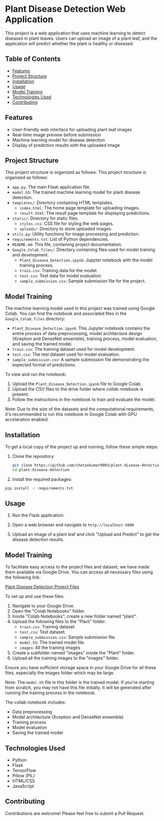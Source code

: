 # Plant Disease Detection Web Application

This project is a web application that uses machine learning to detect diseases in plant leaves. Users can upload an image of a plant leaf, and the application will predict whether the plant is healthy or diseased.

## Table of Contents

- [Features](#features)
- [Project Structure](#project-structure)
- [Installation](#installation)
- [Usage](#usage)
- [Model Training](#model-training)
- [Technologies Used](#technologies-used)
- [Contributing](#contributing)


## Features

- User-friendly web interface for uploading plant leaf images
- Real-time image preview before submission
- Machine learning model for disease detection
- Display of prediction results with the uploaded image

## Project Structure
This project structure is organized as follows:
This project structure is organized as follows:

- `app.py`: The main Flask application file.
- `model.h5`: The trained machine learning model for plant disease detection.
- `templates/`: Directory containing HTML templates.
  - `index.html`: The home page template for uploading images.
  - `result.html`: The result page template for displaying predictions.
- `static/`: Directory for static files.
  - `styles.css`: CSS file for styling the web pages.
  - `uploads/`: Directory to store uploaded images.
- `utils.py`: Utility functions for image processing and prediction.
- `requirements.txt`: List of Python dependencies.
- `README.md`: This file, containing project documentation.
- `Google_Colab_files/`: Directory containing files used for model training and development.
  - `Plant_Disease_Detection.ipynb`: Jupyter notebook with the model training process.
  - `train.csv`: Training data for the model.
  - `test.csv`: Test data for model evaluation.
  - `sample_submission.csv`: Sample submission file for the project.

## Model Training

The machine learning model used in this project was trained using Google Colab. You can find the notebook and associated files in the `Google_Colab_files` directory:

- `Plant_Disease_Detection.ipynb`: This Jupyter notebook contains the entire process of data preprocessing, model architecture design (Xception and DenseNet ensemble), training process, model evaluation, and saving the trained model.
- `train.csv`: The training dataset used for model development.
- `test.csv`: The test dataset used for model evaluation.
- `sample_submission.csv`: A sample submission file demonstrating the expected format of predictions.

To view and run the notebook:
1. Upload the `Plant_Disease_Detection.ipynb` file to Google Colab.
2. Upload the CSV files to the drive folder where collab notebook is present.
3. Follow the instructions in the notebook to train and evaluate the model.

Note: Due to the size of the datasets and the computational requirements, it's recommended to run this notebook in Google Colab with GPU acceleration enabled. 

## Installation
To get a local copy of the project up and running, follow these simple steps:

1. Clone the repository:
   ```bash
   git clone https://github.com/chetankumar9903/plant-disease-detection.git 
   cd plant-disease-detection

2. Install the required packages:
  ```bash
  pip install -r requirements.txt
  ```

## Usage

1. Run the Flask application:

2. Open a web browser and navigate to `http://localhost:5000`

3. Upload an image of a plant leaf and click "Upload and Predict" to get the disease detection results.

## Model Training
To facilitate easy access to the project files and dataset, we have made them available via Google Drive. You can access all necessary files using the following link:

[Plant Disease Detection Project Files](https://drive.google.com/drive/folders/16m7syeVUMm9BNUv_Zu6umKzWbEq5cqvk?usp=sharing)

To set up and use these files:

1. Navigate to your Google Drive.
2. Open the "Colab Notebooks" folder.
3. Inside "Colab Notebooks", create a new folder named "plant".
4. Upload the following files to the "Plant" folder:
   - `train.csv`: Training dataset.
   - `test.csv`: Test dataset.
   - `sample_submission.csv`: Sample submission file.
   - `model.h5`: The trained model file.
   - `images`: All the training images
5. Create a subfolder named "images" inside the "Plant" folder.
6. Upload all the training images to the "images" folder.

Ensure you have sufficient storage space in your Google Drive for all these files, especially the images folder which may be large.

Note: The `model.h5` file in this folder is the trained model. If you're starting from scratch, you may not have this file initially. It will be generated after running the training process in the notebook.

The collab notebook includes:
- Data preprocessing
- Model architecture (Xception and DenseNet ensemble)
- Training process
- Model evaluation
- Saving the trained model



## Technologies Used

- Python
- Flask
- TensorFlow
- Pillow (PIL)
- HTML/CSS
- JavaScript

## Contributing

Contributions are welcome! Please feel free to submit a Pull Request.



